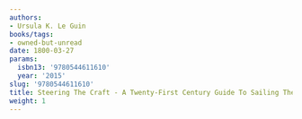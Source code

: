 ```yaml
---
authors:
- Ursula K. Le Guin
books/tags:
- owned-but-unread
date: 1800-03-27
params:
  isbn13: '9780544611610'
  year: '2015'
slug: '9780544611610'
title: Steering The Craft - A Twenty-First Century Guide To Sailing The Sea Of Story
weight: 1
---
```


<!--more-->